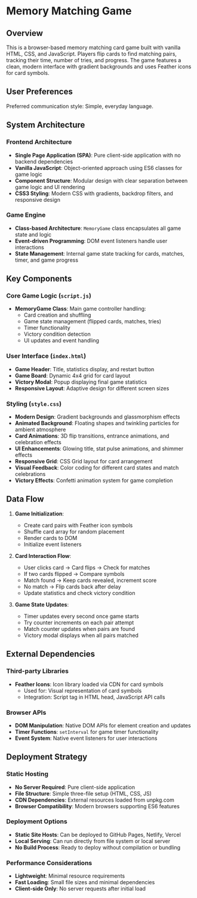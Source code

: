 # Memory Matching Game

## Overview

This is a browser-based memory matching card game built with vanilla HTML, CSS, and JavaScript. Players flip cards to find matching pairs, tracking their time, number of tries, and progress. The game features a clean, modern interface with gradient backgrounds and uses Feather icons for card symbols.

## User Preferences

Preferred communication style: Simple, everyday language.

## System Architecture

### Frontend Architecture
- **Single Page Application (SPA)**: Pure client-side application with no backend dependencies
- **Vanilla JavaScript**: Object-oriented approach using ES6 classes for game logic
- **Component Structure**: Modular design with clear separation between game logic and UI rendering
- **CSS3 Styling**: Modern CSS with gradients, backdrop filters, and responsive design

### Game Engine
- **Class-based Architecture**: `MemoryGame` class encapsulates all game state and logic
- **Event-driven Programming**: DOM event listeners handle user interactions
- **State Management**: Internal game state tracking for cards, matches, timer, and game progress

## Key Components

### Core Game Logic (`script.js`)
- **MemoryGame Class**: Main game controller handling:
  - Card creation and shuffling
  - Game state management (flipped cards, matches, tries)
  - Timer functionality
  - Victory condition detection
  - UI updates and event handling

### User Interface (`index.html`)
- **Game Header**: Title, statistics display, and restart button
- **Game Board**: Dynamic 4x4 grid for card layout
- **Victory Modal**: Popup displaying final game statistics
- **Responsive Layout**: Adaptive design for different screen sizes

### Styling (`style.css`)
- **Modern Design**: Gradient backgrounds and glassmorphism effects
- **Animated Background**: Floating shapes and twinkling particles for ambient atmosphere
- **Card Animations**: 3D flip transitions, entrance animations, and celebration effects
- **UI Enhancements**: Glowing title, stat pulse animations, and shimmer effects
- **Responsive Grid**: CSS Grid layout for card arrangement
- **Visual Feedback**: Color coding for different card states and match celebrations
- **Victory Effects**: Confetti animation system for game completion

## Data Flow

1. **Game Initialization**:
   - Create card pairs with Feather icon symbols
   - Shuffle card array for random placement
   - Render cards to DOM
   - Initialize event listeners

2. **Card Interaction Flow**:
   - User clicks card → Card flips → Check for matches
   - If two cards flipped → Compare symbols
   - Match found → Keep cards revealed, increment score
   - No match → Flip cards back after delay
   - Update statistics and check victory condition

3. **Game State Updates**:
   - Timer updates every second once game starts
   - Try counter increments on each pair attempt
   - Match counter updates when pairs are found
   - Victory modal displays when all pairs matched

## External Dependencies

### Third-party Libraries
- **Feather Icons**: Icon library loaded via CDN for card symbols
  - Used for: Visual representation of card symbols
  - Integration: Script tag in HTML head, JavaScript API calls

### Browser APIs
- **DOM Manipulation**: Native DOM APIs for element creation and updates
- **Timer Functions**: `setInterval` for game timer functionality
- **Event System**: Native event listeners for user interactions

## Deployment Strategy

### Static Hosting
- **No Server Required**: Pure client-side application
- **File Structure**: Simple three-file setup (HTML, CSS, JS)
- **CDN Dependencies**: External resources loaded from unpkg.com
- **Browser Compatibility**: Modern browsers supporting ES6 features

### Deployment Options
- **Static Site Hosts**: Can be deployed to GitHub Pages, Netlify, Vercel
- **Local Serving**: Can run directly from file system or local server
- **No Build Process**: Ready to deploy without compilation or bundling

### Performance Considerations
- **Lightweight**: Minimal resource requirements
- **Fast Loading**: Small file sizes and minimal dependencies
- **Client-side Only**: No server requests after initial load